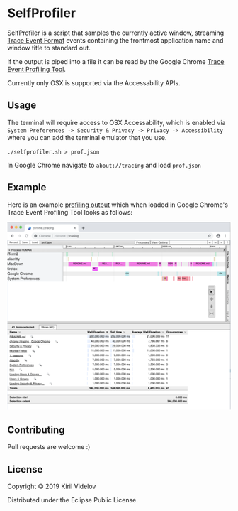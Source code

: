 # SelfProfiler

SelfProfiler is a script that samples the currently active window, streaming [Trace Event Format](https://docs.google.com/document/d/1CvAClvFfyA5R-PhYUmn5OOQtYMH4h6I0nSsKchNAySU/preview) events containing the frontmost application name and window title to standard out.

If the output is piped into a file it can be read by the Google Chrome [Trace Event Profiling Tool](https://www.chromium.org/developers/how-tos/trace-event-profiling-tool).

Currently only OSX is supported via the Accessability APIs.

## Usage
The terminal will require access to OSX Accessability, which is enabled via `System Preferences -> Security & Privacy -> Privacy -> Accessibility` where you can add the terminal emulator that you use.

`./selfprofiler.sh > prof.json`

In Google Chrome navigate to `about://tracing` and load `prof.json`

## Example
Here is an example [profiling output](./example/prof.json?raw=true) which when loaded in Google Chrome's Trace Event Profiling Tool looks as follows:

![Trace Event Profiling Tool Screenshot](./example/screenshot.png?raw=true)

## Contributing
Pull requests are welcome :)

## License

Copyright © 2019 Kiril Videlov

Distributed under the Eclipse Public License.
